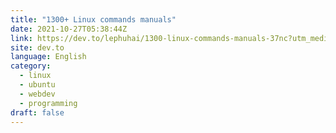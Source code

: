 ```yaml
---
title: "1300+ Linux commands manuals"
date: 2021-10-27T05:38:44Z
link: https://dev.to/lephuhai/1300-linux-commands-manuals-37nc?utm_medium=RSS&utm_source=news.12bit.vn
site: dev.to
language: English
category:
  - linux
  - ubuntu
  - webdev
  - programming
draft: false
---
```

